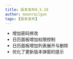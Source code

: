 ```yaml
---
title: 版本发布0.5.19
author: moonrailgun
tags: [版本发布]
---
```


- 增加密码修改
- 日历面板增加权限控制
- 日历面板增加列表展开与删除
- 优化了更新版本弹窗的提示
